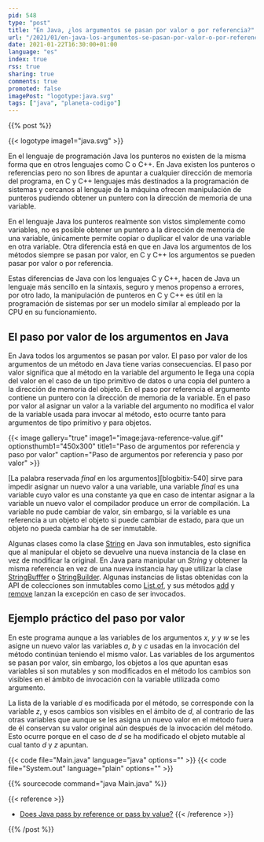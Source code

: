 ```yaml
---
pid: 548
type: "post"
title: "En Java, ¿los argumentos se pasan por valor o por referencia?"
url: "/2021/01/en-java-los-argumentos-se-pasan-por-valor-o-por-referencia/"
date: 2021-01-22T16:30:00+01:00
language: "es"
index: true
rss: true
sharing: true
comments: true
promoted: false
imagePost: "logotype:java.svg"
tags: ["java", "planeta-codigo"]
---
```


{{% post %}}

{{< logotype image1="java.svg" >}}

En el lenguaje de programación Java los punteros no existen de la misma forma que en otros lenguajes como C o C++. En Java existen los punteros o referencias pero no son libres de apuntar a cualquier dirección de memoria del programa, en C y C++ lenguajes más destinados a la programación de sistemas y cercanos al lenguaje de la máquina ofrecen manipulación de punteros pudiendo obtener un puntero con la dirección de memoria de una variable.

En el lenguaje Java los punteros realmente son vistos simplemente como variables, no es posible obtener un puntero a la dirección de memoria de una variable, únicamente permite copiar o duplicar el valor de una variable en otra variable. Otra diferencia está en que en Java los argumentos de los métodos siempre se pasan por valor, en C y C++ los argumentos se pueden pasar por valor o por referencia.

Estas diferencias de Java con los lenguajes C y C++, hacen de Java un lenguaje más sencillo en la sintaxis, seguro y menos propenso a errores, por otro lado, la manipulación de punteros en C y C++ es útil en la programación de sistemas por ser un modelo similar al empleado por la CPU en su funcionamiento.

## El paso por valor de los argumentos en Java

En Java todos los argumentos se pasan por valor. El paso por valor de los argumentos de un método en Java tiene varias consecuencias. El paso por valor significa que al método en la variable del argumento le llega una copia del valor en el caso de un tipo primitivo de datos o una copia del puntero a la dirección de memoria del objeto. En el paso por referencia el argumento contiene un puntero con la dirección de memoria de la variable. En el paso por valor al asignar un valor a la variable del argumento no modifica el valor de la variable usada para invocar al método, esto ocurre tanto para argumentos de tipo primitivo y para objetos.

{{< image
    gallery="true"
    image1="image:java-reference-value.gif" optionsthumb1="450x300" title1="Paso de argumentos por referencia y paso por valor"
    caption="Paso de argumentos por referencia y paso por valor" >}}

[La palabra reservada _final_ en los argumentos][blogbitix-540] sirve para impedir asignar un nuevo valor a una variable, una variable _final_ es una variable cuyo valor es una constante ya que en caso de intentar asignar a la variable un nuevo valor el compilador produce un error de compilación. La variable no pude cambiar de valor, sin embargo, si la variable es una referencia a un objeto el objeto si puede cambiar de estado, para que un objeto no pueda cambiar ha de ser inmutable.

Algunas clases como la clase [String](javadoc11:java.base/java/lang/String.html) en Java son inmutables, esto significa que al manipular el objeto se devuelve una nueva instancia de la clase en vez de modificar la original. En Java para manipular un _String_ y obtener la misma referencia en vez de una nueva instancia hay que utilizar la clase [StringBufffer](javadoc11:java/lang/StringBuffer.html) o [StringBuilder](javadoc11:java/lang/StringBuilder.html). Algunas instancias de listas obtenidas con la API de colecciones son inmutables como [List.of](javadoc11:java.base/java/util/List.html), y sus métodos [add](javadoc11:java.base/java/util/List.html#add(E)) y [remove](javadoc11:java.base/java/util/List.html#remove(java.lang.Object)) lanzan la excepción en caso de ser invocados.

## Ejemplo práctico del paso por valor

En este programa aunque a las variables de los argumentos _x_, _y_ y _w_ se les asigne un nuevo valor las variables _a_, _b_ y _c_ usadas en la invocación del método continúan teniendo el mismo valor. Las variables de los argumentos se pasan por valor, sin embargo, los objetos a los que apuntan esas variables si son mutables y son modificados en el método los cambios son visibles en el ámbito de invocación con la variable utilizada como argumento.

La lista de la variable _d_ es modificada por el método, se corresponde con la variable _z_, y esos cambios son visibles en el ámbito de _d_, al contrario de las otras variables que aunque se les asigna un nuevo valor en el método fuera de él conservan su valor original aún después de la invocación del método. Esto ocurre porque en el caso de _d_ se ha modificado el objeto mutable al cual tanto _d_ y _z_ apuntan.

{{< code file="Main.java" language="java" options="" >}}
{{< code file="System.out" language="plain" options="" >}}

{{% sourcecode command="java Main.java" %}}

{{< reference >}}
* [Does Java pass by reference or pass by value?](https://www.infoworld.com/article/3512039/does-java-pass-by-reference-or-pass-by-value.html)
{{< /reference >}}

{{% /post %}}
